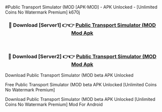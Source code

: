 #Public Transport Simulator (MOD [APK-MOD] - APK Unlocked - [Unlimited Coins No Watermark Premium] k670j



<div align="center">

<h3>🔴 Download [Server1] 👉👉 <a href="https://momento.my/?title=Public_Transport_Simulator_(MOD">Public Transport Simulator (MOD Mod Apk</a></h3><br>

<h3>🔴 Download [Server2] 👉👉 <a href="https://momento.my/?title=Public_Transport_Simulator_(MOD">Public Transport Simulator (MOD Mod Apk</a></h3>
</div>



Download Public Transport Simulator (MOD beta APK Unlocked

Free Public Transport Simulator (MOD beta APK Unlocked [Unlimited Coins No Watermark Premium]

Download Public Transport Simulator (MOD beta APK Unlocked [Unlimited Coins No Watermark Premium] Mod For Android
